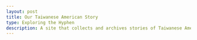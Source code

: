 ```yaml
---
layout: post
title: Our Taiwanese American Story
type: Exploring the Hyphen
description: A site that collects and archives stories of Taiwanese Americans to preserve a collective history and to foster intergenerational and intercultural communication. The site serves as an archive for stories about the Taiwanese American experience, particularly to remember Taiwan's time in martial law and the White Terror.
---
```

